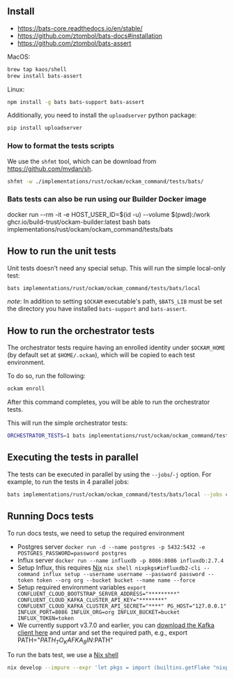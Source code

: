 ## Install

- https://bats-core.readthedocs.io/en/stable/
- https://github.com/ztombol/bats-docs#installation
- https://github.com/ztombol/bats-assert

MacOS:

```bash
brew tap kaos/shell
brew install bats-assert
```

Linux:

```bash
npm install -g bats bats-support bats-assert
```

Additionally, you need to install the `uploadserver` python package:

```bash
pip install uploadserver
```

### How to format the tests scripts

We use the `shfmt` tool, which can be download from https://github.com/mvdan/sh.

```bash
shfmt -w ./implementations/rust/ockam/ockam_command/tests/bats/
```

### Bats tests can also be run using our Builder Docker image

docker run --rm -it -e HOST_USER_ID=$(id -u) --volume $(pwd):/work ghcr.io/build-trust/ockam-builder:latest bash
bats implementations/rust/ockam/ockam_command/tests/bats

## How to run the unit tests

Unit tests doesn't need any special setup. This will run the simple local-only test:

```bash
bats implementations/rust/ockam/ockam_command/tests/bats/local
```

_note_: In addition to setting `$OCKAM` executable's path, `$BATS_LIB` must be set the directory you have
installed `bats-support` and `bats-assert`.

## How to run the orchestrator tests

The orchestrator tests require having an enrolled identity under `$OCKAM_HOME` (by default set at `$HOME/.ockam`), which
will be copied to each test environment.

To do so, run the following:

```bash
ockam enroll
```

After this command completes, you will be able to run the orchestrator tests.

This will run the simple orchestrator tests:

```bash
ORCHESTRATOR_TESTS=1 bats implementations/rust/ockam/ockam_command/tests/bats/orchestrator
```

## Executing the tests in parallel

The tests can be executed in parallel by using the `--jobs`/`-j` option. For example, to run the tests in 4 parallel
jobs:

```bash
bats implementations/rust/ockam/ockam_command/tests/bats/local --jobs 4
```

## Running Docs tests

To run docs tests, we need to setup the required environment

- Postgres server `docker run -d --name postgres -p 5432:5432 -e POSTGRES_PASSWORD=password postgres`
- Influx server `docker run --name influxdb -p 8086:8086 influxdb:2.7.4`
- Setup Influx, this
  requires [Nix](https://nixos.org/) `nix shell nixpkgs#influxdb2-cli --command influx setup --username username --password password --token token --org org --bucket bucket --name name --force`
- Setup required environment
  variables `export CONFLUENT_CLOUD_BOOTSTRAP_SERVER_ADDRESS="*********" CONFLUENT_CLOUD_KAFKA_CLUSTER_API_KEY="********" CONFLUENT_CLOUD_KAFKA_CLUSTER_API_SECRET="****" PG_HOST="127.0.0.1" INFLUX_PORT=8086 INFLUX_ORG=org INFLUX_BUCKET=bucket INFLUX_TOKEN=token`
- We currently support v3.7.0 and earlier, you
  can [download the Kafka client here](https://downloads.apache.org/kafka/3.7.0/kafka_2.13-3.7.0.tgz) and untar and set
  the required path, e.g., export PATH="$PATH_TO_KAFKA_BIN:$PATH"

To run the bats test, we use a [Nix shell](https://nixos.org/manual/nix/stable/command-ref/nix-shell)

```bash
nix develop --impure --expr 'let pkgs = import (builtins.getFlake "nixpkgs/nixos-23.11") {}; in pkgs.mkShell { buildInputs = with pkgs; [ postgresql python311Packages.psycopg2 python311Packages.flask telegraf ]; }' --command sh -c "ORCHESTRATOR_TESTS=1 DOCS_TESTS=1 bash ./implementations/rust/ockam/ockam_command/tests/bats/run.sh"
```

